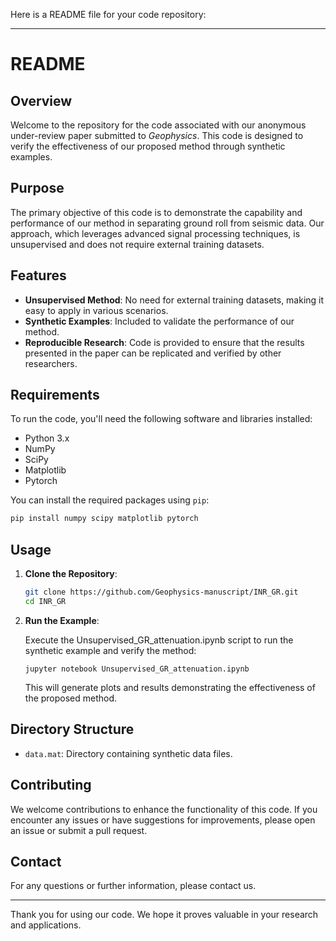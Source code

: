 Here is a README file for your code repository:

---

# README

## Overview

Welcome to the repository for the code associated with our anonymous under-review paper submitted to *Geophysics*. This code is designed to verify the effectiveness of our proposed method through synthetic examples. 

## Purpose

The primary objective of this code is to demonstrate the capability and performance of our method in separating ground roll from seismic data. Our approach, which leverages advanced signal processing techniques, is unsupervised and does not require external training datasets.

## Features

- **Unsupervised Method**: No need for external training datasets, making it easy to apply in various scenarios.
- **Synthetic Examples**: Included to validate the performance of our method.
- **Reproducible Research**: Code is provided to ensure that the results presented in the paper can be replicated and verified by other researchers.

## Requirements

To run the code, you'll need the following software and libraries installed:

- Python 3.x
- NumPy
- SciPy
- Matplotlib
- Pytorch

You can install the required packages using `pip`:

```bash
pip install numpy scipy matplotlib pytorch
```

## Usage

1. **Clone the Repository**:

   ```bash
   git clone https://github.com/Geophysics-manuscript/INR_GR.git
   cd INR_GR
   ```

2. **Run the Example**:

   Execute the Unsupervised_GR_attenuation.ipynb script to run the synthetic example and verify the method:

   ```
   jupyter notebook Unsupervised_GR_attenuation.ipynb
   ```

   This will generate plots and results demonstrating the effectiveness of the proposed method.

## Directory Structure

- `data.mat`: Directory containing synthetic data files.

## Contributing

We welcome contributions to enhance the functionality of this code. If you encounter any issues or have suggestions for improvements, please open an issue or submit a pull request.

## Contact

For any questions or further information, please contact us.

---

Thank you for using our code. We hope it proves valuable in your research and applications.
